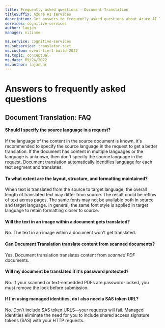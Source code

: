 ```yaml
---
title: Frequently asked questions - Document Translation
titleSuffix: Azure AI services
description: Get answers to frequently asked questions about Azure AI Translator Document Translation.
services: cognitive-services
author: laujan
manager: nitinme

ms.service: cognitive-services
ms.subservice: translator-text
ms.custom: event-tier1-build-2022
ms.topic: conceptual
ms.date: 05/24/2022
ms.author: lajanuar
---
```


<!-- markdownlint-disable MD001 -->

# Answers to frequently asked questions

## Document Translation: FAQ

#### Should I specify the source language in a request?

If the language of the content in the source document is known, it's recommended to specify the source language in the request to get a better translation. If the document has content in multiple languages or the language is unknown, then don't specify the source language in the request. Document translation automatically identifies language for each text segment and translates.

#### To what extent are the layout, structure, and formatting maintained?

When text is translated from the source to target language, the overall length of translated text may differ from source.  The result could be reflow of text across pages. The same fonts may not be available both in source and target language. In general, the same font style is applied in target language to retain formatting closer to source.

#### Will the text in an image within a document gets translated?

No. The text in an image within a document won't get translated.

#### Can Document Translation translate content from scanned documents?

Yes. Document translation translates content from _scanned PDF_ documents.

#### Will my document be translated if it's password protected?

No. If your scanned or text-embedded PDFs are password-locked, you must remove the lock before submission.

#### If I'm using managed identities, do I also need a SAS token URL?

No. Don't include SAS token URLS—your requests will fail. Managed identities eliminate the need for you to include shared access signature tokens (SAS) with your HTTP requests.

